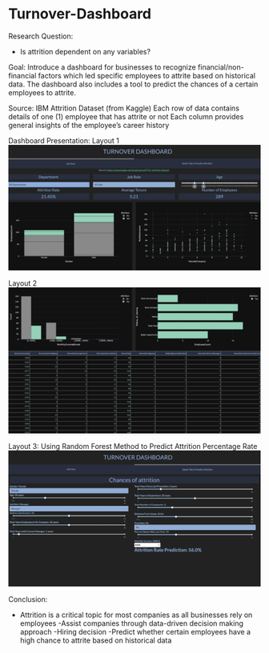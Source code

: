 # Turnover-Dashboard

Research Question:
- Is attrition dependent on any variables?

Goal:
Introduce a dashboard for businesses to recognize financial/non-financial factors which led specific employees 
to attrite based on historical data. The dashboard also includes a tool to predict the chances of a certain employees to attrite.

Source: IBM Attrition Dataset (from Kaggle)
Each row of data contains details of one (1) employee that has attrite or not
Each column provides general insights of the employee’s career history


Dashboard Presentation:
Layout 1
![alt text](https://github.com/antoniusraharja/Turnover-Dashboard/blob/efb84efe23a5d3ea19a47aebbfa91abccd4f23bf/Dashboard1.png)

Layout 2
![alt text](https://github.com/antoniusraharja/Turnover-Dashboard/blob/7d7e7e0920b1016b39f3e47310e32943776f0032/Dashboard2.png)

Layout 3: Using Random Forest Method to Predict Attrition Percentage Rate
![alt_text](https://github.com/antoniusraharja/Turnover-Dashboard/blob/7d7e7e0920b1016b39f3e47310e32943776f0032/Dashboard3.png)


Conclusion:
- Attrition is a critical topic for most companies as all businesses rely on employees
-Assist companies through data-driven decision making approach
  -Hiring decision
  -Predict whether certain employees have a high chance to attrite based on historical data
